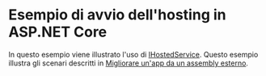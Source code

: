 # <a name="aspnet-core-hosting-startup-sample"></a>Esempio di avvio dell'hosting in ASP.NET Core

In questo esempio viene illustrato l'uso di [IHostedService](https://docs.microsoft.com/dotnet/api/microsoft.aspnetcore.hosting.ihostingstartup). Questo esempio illustra gli scenari descritti in [Migliorare un'app da un assembly esterno](https://docs.microsoft.com/aspnet/core/fundamentals/host/platform-specific-configuration).
